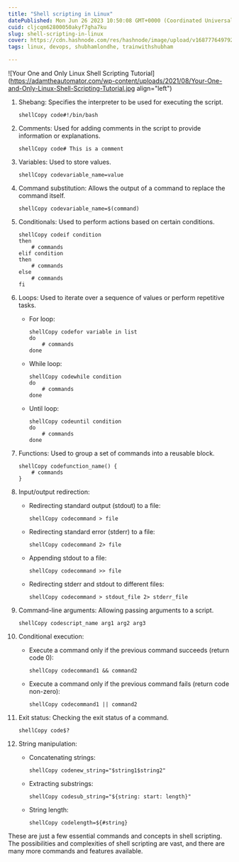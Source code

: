 ```yaml
---
title: "Shell scripting in Linux"
datePublished: Mon Jun 26 2023 10:50:08 GMT+0000 (Coordinated Universal Time)
cuid: cljcqm62800050akyf7gha7ku
slug: shell-scripting-in-linux
cover: https://cdn.hashnode.com/res/hashnode/image/upload/v1687776497928/1e80913e-9502-464a-a9ec-a7ca6c7df296.jpeg
tags: linux, devops, shubhamlondhe, trainwithshubham

---
```


![Your One and Only Linux Shell Scripting Tutorial](https://adamtheautomator.com/wp-content/uploads/2021/08/Your-One-and-Only-Linux-Shell-Scripting-Tutorial.jpg align="left")

1. Shebang: Specifies the interpreter to be used for executing the script.
    
    ```plaintext
    shellCopy code#!/bin/bash
    ```
    
2. Comments: Used for adding comments in the script to provide information or explanations.
    
    ```plaintext
    shellCopy code# This is a comment
    ```
    
3. Variables: Used to store values.
    
    ```plaintext
    shellCopy codevariable_name=value
    ```
    
4. Command substitution: Allows the output of a command to replace the command itself.
    
    ```plaintext
    shellCopy codevariable_name=$(command)
    ```
    
5. Conditionals: Used to perform actions based on certain conditions.
    
    ```plaintext
    shellCopy codeif condition
    then
        # commands
    elif condition
    then
        # commands
    else
        # commands
    fi
    ```
    
6. Loops: Used to iterate over a sequence of values or perform repetitive tasks.
    
    * For loop:
        
        ```plaintext
        shellCopy codefor variable in list
        do
            # commands
        done
        ```
        
    * While loop:
        
        ```plaintext
        shellCopy codewhile condition
        do
            # commands
        done
        ```
        
    * Until loop:
        
        ```plaintext
        shellCopy codeuntil condition
        do
            # commands
        done
        ```
        
7. Functions: Used to group a set of commands into a reusable block.
    
    ```plaintext
    shellCopy codefunction_name() {
        # commands
    }
    ```
    
8. Input/output redirection:
    
    * Redirecting standard output (stdout) to a file:
        
        ```plaintext
        shellCopy codecommand > file
        ```
        
    * Redirecting standard error (stderr) to a file:
        
        ```plaintext
        shellCopy codecommand 2> file
        ```
        
    * Appending stdout to a file:
        
        ```plaintext
        shellCopy codecommand >> file
        ```
        
    * Redirecting stderr and stdout to different files:
        
        ```plaintext
        shellCopy codecommand > stdout_file 2> stderr_file
        ```
        
9. Command-line arguments: Allowing passing arguments to a script.
    
    ```plaintext
    shellCopy codescript_name arg1 arg2 arg3
    ```
    
10. Conditional execution:
    
    * Execute a command only if the previous command succeeds (return code 0):
        
        ```plaintext
        shellCopy codecommand1 && command2
        ```
        
    * Execute a command only if the previous command fails (return code non-zero):
        
        ```plaintext
        shellCopy codecommand1 || command2
        ```
        
11. Exit status: Checking the exit status of a command.
    
    ```plaintext
    shellCopy code$?
    ```
    
12. String manipulation:
    
    * Concatenating strings:
        
        ```plaintext
        shellCopy codenew_string="$string1$string2"
        ```
        
    * Extracting substrings:
        
        ```plaintext
        shellCopy codesub_string="${string: start: length}"
        ```
        
    * String length:
        
        ```plaintext
        shellCopy codelength=${#string}
        ```
        

These are just a few essential commands and concepts in shell scripting. The possibilities and complexities of shell scripting are vast, and there are many more commands and features available.